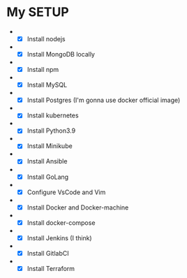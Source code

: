 
# My SETUP

* - [x] Install nodejs
* - [x] Install MongoDB locally
* - [x] Install npm
* - [x] Install MySQL
* - [x] Install Postgres (I'm gonna use docker official image)
* - [x] Install kubernetes
* - [x] Install Python3.9
* - [x] Install Minikube
* - [x] Install Ansible
* - [x] Install GoLang
* - [x] Configure VsCode and Vim 
* - [x] Install Docker and Docker-machine
* - [x] Install docker-compose
* - [x] Install Jenkins (I think)
* - [x] Install GitlabCI
* - [x] Install Terraform
